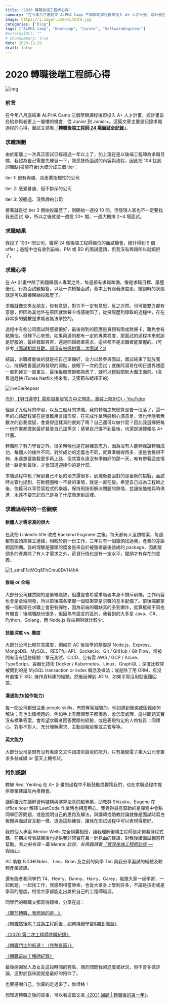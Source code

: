 ```yaml
---
title: "2020 轉職後端工程師心得"
summary: "在今年八月底結束 ALPHA Camp 三個學期課程後即投入 A+ 人才計畫，該計畫旨在給參與者更上一層樓的機會，從 Junior 到 Junior+。這篇文章主要是記錄求職過程的心得，面試文請看「轉職後端工程師 24 場面試全記錄」。"
image: https://i.imgur.com/Oi7ZhfG.jpg
categories: ["blog"]
tags: ["ALPHA Camp", "Bootcamp", "Career", "SoftwareEngineer"]
#externalUrl: ""
# showSummary: true
date: 2020-12-29
draft: false
---
```


# 2020 轉職後端工程師心得

![img](https://i.imgur.com/Oi7ZhfG.jpg)

### 前言

在今年八月底結束 ALPHA Camp 三個學期課程後即投入 A+ 人才計畫，該計畫旨在給參與者更上一層樓的機會，從 Junior 到 Junior+。這篇文章主要是記錄求職過程的心得，面試文請看[「**轉職後端工程師 24 場面試全記錄」**](/blog/2020-12-29-24rounds-backend-engineer-interviews)。

### 求職規劃

由於距離上一次真正面試已經超過一年以上了，加上現在是以後端工程師為求職目標，我認為自己需要先練習一下，熟悉技術面試的內容與流程，因此把 104 找到的職缺(技能符合)大概分成三個 tier：

tier 1: 很有興趣、具產業指標性的公司

tier 2: 感覺普通、但不排斥的公司

tier 3: 沒聽過、沒興趣的公司

接著就是從 tier 3 開始投履歷了，剛開始一週投 10 間，但發現人家也不一定要找我去面試 😂，所以之後就是一週投 20+ 間，一週大概排 2~4 場面試。

### 求職結果

我投了 100+ 間公司，獲得 24 個後端工程師職位的面試機會，總計得到 5 個 offer；過程中也有收到前端、PM 或 BD 的面試邀請，但我沒有興趣所以就婉拒了。

### 求職心得

在 A+ 計畫中除了刷題跟個人專案之外，每週都有求職準備，像是求職目標、履歷優化、行為面試題擬答，以及一次模擬面試，基本上有跟著進度走，結訓時的狀態就是可以直接開始投履歷了。

求職就像交男女朋友，你有意思，對方不一定有意思，反之亦然。也可能雙方都有意思，但因為其他外在原因就無聲卡或感謝函了，從投履歷到錄取的過程中，存在非常多的變數是求職者無法掌控的。

過程中有些公司面試時感覺很好，最後得到的回應是員額有限或無聲卡，難免會有點懊惱，但靜下心來想，如果兩邊的都有一定的專業程度，那面試的過程本來就該是舒服的，最終錄取與否，還是回歸商業需求，這些都不是求職者能掌握的。(可參考[《面試相談甚歡，卻沒有被邀約第二次面試？》](https://lynnihlin.com/2021/02/07/interview/?fbclid=IwAR10MSODXp64mOM6OufIyHFi3AaeeE2AxgT9S0Z4qSIlqrrmc7YRDL1rSWY))

結論，求職者能做的就是把自己準備好，全力以赴參與面試，面試結束了就放寬心，持續改善面試時發現的弱點，放眼下一次的面試；就像阿湯哥在明日邊界裡面一直死掉又一直重生，最後每個環節都熟悉了，就可以輕鬆闖到大魔王面前。(沒看過趕快 iTunes Netflix 找來看，艾蜜莉布朗超正的)

![liveDieRepeat](https://i.imgur.com/T81teBB.jpg)

[(59) 【明日邊界】電影加長版官方中文預告，重裝上陣(HD) - YouTube](https://www.youtube.com/watch?v=s4EH7HnK2hM)

經過了九個月的學習，以及三個月的求職，我的轉職之旅總算是告一段落了，這一年的心路歷程實在是很難用言語形容，在完成作業時感到心滿意足，但也伴隨著無數次的自我懷疑，會覺得這樣真的就夠了嗎？自己還可以做什麼？因此我選擇把每一份作業都做到最好甚至自己加需求；感覺自己撐不到最後，也還是選擇報名 A+ 計畫。

轉職除了努力學習之外，很多時候也是在磨練意志力，因為沒有人能夠保證轉職成功，每個人的條件不同，對於成功的定義也不同，就算準備得再多，還是會覺得不夠，永遠想要裝載更多再上路，但其實永遠沒有準備好的那一天，唯有帶著這些懷疑一路走到最後，才會知道迎接你的是什麼。

求職過程中也了解到自己不足的地方還很多，到職後要面對的是全新的挑戰，面試時主管也提到，在軟體圈唯一不變的事情，就是一直在變。希望自己成為工程師之後，依舊可以享受寫程式的樂趣，保持用技術解決問題的熱情，並讓技能樹與時俱進，永遠不要忘記自己是為了什麼而走到這裡。

### 求職過程中的一些觀察

#### 軟體人才需求真的很大

在我把 LinkedIn title 改成 Backend Engineer 之後，每天都有人造訪檔案，每週都有獵頭來建立連結，相較於前一份工作，三年只有一個獵頭找過我，產業的差距相當明顯。我的理解是獵頭的獎金是來自於被獵者最後談成的 package，因此獵頭多的產業除了有人才需求之外，薪資行情也是有一定水平，獵頭才有存在的意義。

![1_amxF1cWOq6FhCmu0DVH4hA](https://i.imgur.com/C2CSd2z.jpg)

#### 後端 or 全端

大部分公司雖然開的是後端職缺，但還是會希望求職者本身不排斥前端，工作內容也會是全端開發，所以前後端各掌握一個框架算是求職的基本配備了。前後端都掌握一個框架在求職上會更有彈性，因為前端的職缺真的多到爆炸，就算框架不同也有機會；後端職缺也很多，但因為有語言的區別，我看到的大多是 Java、C#、Python、Golang，而 Node.js 後端相對就比較少。

#### 技能深度 vs. 廣度

大部分公司比較在意廣度，例如在 AC 後端學的基礎是 Node.js、Express、MongoDB、MySQL、RESTful API、Socket.io、Git / GitHub / Git Flow，常被問有沒有這些經驗：單元測試、CICD、公有雲 AWS / GCP / Azure、TypeScript、容器化技術 Docker / Kubernetes、Linux、GraphQL；深度比較常被問到的是 MySQL transaction or index 概念及做法；或是除了用 ORM，有沒有直接下 SQL 操作資料庫的經驗，然後延伸到 JOIN，如果平常沒用就很難回答。

#### 溝通能力(協作能力)

每一間公司都很注重 people skills，有問專案經驗的，例如遇到衝突或困難如何解決；有也出情境題的，例如手上有兩個案子都很急，會怎麼處理。這些問題其實沒有標準答案，會希望求職者回答實際的經驗，或是表現特定的人格特質：同理心、對事不對人、充分理解需求、主動回報前輩或主管等等。

#### 英文能力

大部分公司是問有沒有看原文文件跟技術論壇的能力，只有幾間電子業大公司會要求多益成績 or 當天上機考試。

### 特別感謝

教練 Red, Yenting 在 A+ 計畫的過程中不斷鼓勵或鞭策我們，也在求職過程中提供專業建議及內推機會。

講師維元在講解資料結構與演算法真的超專業，助教群 Shizuku、Eugene 在 office hour 解釋 LeetCode 作業時也相當用心。我覺得最有幫助的是課程中會點同學回答問題，或是說明自己的思路及解法，與講師或助教討論就像是面試時寫白板題與面試官互動一樣，透過這些練習，讓我在面試過程中可以表現得更好。

我的個人專案 Mentor Wells 完全傾囊相授，讓我理解後端工程師是如何看待程式碼，在期末發表結束後也提供我非常實在且一針見血的建議，對我後續面試相當有幫助。_我之前有寫一篇 Mentor 訪談，有興趣請看_[_「資深後端工程師訪談  — Wells」_](https://medium.com/你是自由的/資深後端工程師訪談-wells-f158dec20083)_。_

AC 助教 PJCHENder、 Leo、Brian 及之前的同學 Tim 與我分享面試的經驗及軟體產業資訊。

還有強者我同學們 T4、Henry、Danny、Harry、Carey，能跟大家一起學習，一起刷題，一起找工作，我感到相當榮幸，也從大家身上學到許多，不論是技術或是學習的態度，相信大家都能走出屬於自己的工程師職涯。

同學們的轉職文都寫得超棒，分享在這：

[《關於轉職，我想說的是…》](https://medium.com/tds-note/關於轉職-我想說的是-e6c688632d14)

[《轉職然後呢？成為工程師後，如何持續學習&開創職涯》](https://henry811010.medium.com/轉職然後呢-成為工程師後-如何持續學習-開創職涯-7af3322593b9)

[《2020 第二次工程師求職紀錄》](https://eruditeness.news.blog/2020/11/22/2020第二次工程師求職紀錄/)

[《轉職鬥士的航道！（完整長篇）》](https://harry811016.medium.com/轉職鬥士的航道-長篇-79cbe9cc963c)

[《轉職前端工程師紀錄》](https://chiafangsung.medium.com/轉職前端工程師紀錄-2125efda9ee0)

最後感謝家人及女友這段時間的體貼，偶而問問我的進度或狀況，但不會多做評論，這對於我來說就是最好的陪伴了。

也要感謝自己，你真的走過來了，你很棒！

想知道轉職之後的故事，可以看這篇文章[《2021 回顧 | 轉職後的第一年》](https://medium.com/life-after-hello-world/2021-回顧-轉職後的第一年-899af09d3dcf)。
